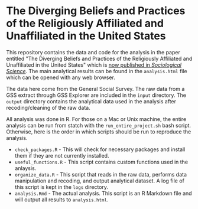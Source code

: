 # The Diverging Beliefs and Practices of the Religiously Affiliated and Unaffiliated in the United States

This repository contains the data and code for the analysis in the paper entitled "The Diverging Beliefs and Practices of the Religiously Affiliated and Unaffiliated in the United States" which is [now published in *Sociological Science*](https://dx.doi.org/10.15195/v5.a16). The main analytical results can be found in the `analysis.html` file which can be opened with any web browser. 

The data here come from the General Social Survey. The raw data from a GSS extract through GSS Explorer are included in the `input` directory. The `output` directory contains the analytical data used in the analysis after recoding/cleaning of the raw data. 

All analysis was done in R. For those on a Mac or Unix machine, the entire analysis can be run from statch with the `run_entire_project.sh` bash script. Otherwise, here is the order in which scripts should be run to reproduce the analysis. 

- `check_packages.R` - This will check for necessary packages and install them if they are not currently installed.
- `useful_functions.R` - This script contains custom functions used in the anlaysis. 
- `organize_data.R` - This script that reads in the raw data, performs data manipulation and recoding, and output analytical dataset. A log file of this script is kept in the `logs` directory. 
- `analysis.Rmd` - The actual analysis. This script is an R Markdown file and will output all results to `analysis.html`.
